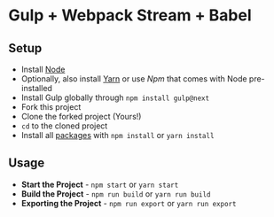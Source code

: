 # Gulp + Webpack Stream + Babel

## Setup

- Install [Node](https://nodejs.org/)
- Optionally, also install [Yarn](https://yarnpkg.com/) or use *Npm* that comes with Node pre-installed
- Install Gulp globally through `npm install gulp@next`
- Fork this project
- Clone the forked project (Yours!)
- `cd` to the cloned project
- Install all [packages](./package.json) with `npm install` or `yarn install`

## Usage

- **Start the Project** - `npm start` or `yarn start`
- **Build the Project** - `npm run build` or `yarn run build`
- **Exporting the Project** - `npm run export` or `yarn run export`
